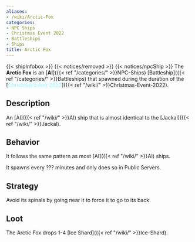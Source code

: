 ```yaml
---
aliases:
- /wiki/Arctic-Fox
categories:
- NPC Ships
- Christmas Event 2022
- Battleships
- Ships
title: Arctic Fox
---
```


{{< shipInfobox >}} {{< notices/removed >}} {{< notices/npcShip >}} The **Arctic Fox** is an [**AI**]({{< ref "/categories/" >}}NPC-Ships) [Battleship]({{< ref "/categories/" >}}Battleships) that spawned during the duration of the [<span style="color:#aef2fe;text-shadow: 1px 1px 10px #aef2fe;">Christmas Event 2022</span>]({{< ref "/wiki/" >}}Christmas-Event-2022).

## Description

An [AI]({{< ref "/wiki/" >}}AI) ship that is almost identical to the [Jackal]({{< ref "/wiki/" >}}Jackal).

## Behavior

It follows the same pattern as most [AI]({{< ref "/wiki/" >}}AI) ships.

It spawns every ??? minutes and only does so in Public Servers.

## Strategy

Avoid its spinals by going near it to force it to go to its back.

## Loot

The Arctic Fox drops 1-4 [Ice Shard]({{< ref "/wiki/" >}}Ice-Shard).